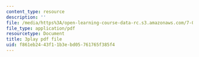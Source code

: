 ```yaml
---
content_type: resource
description: ''
file: /media/https%3A/open-learning-course-data-rc.s3.amazonaws.com/7-01sc-fundamentals-of-biology-fall-2011/f861eb2443f11b3ebd05761765f385f4_zLGHH9Rwvlw.pdf
file_type: application/pdf
resourcetype: Document
title: 3play pdf file
uid: f861eb24-43f1-1b3e-bd05-761765f385f4
---
```

